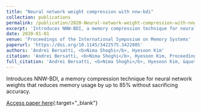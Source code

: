 ```yaml
---
title: "Neural network weight compression with nnw-bdi"
collection: publications
permalink: /publication/2020-Neural-network-weight-compression-with-nnw-bdi
excerpt: 'Introduces NNW-BDI, a memory compression technique for neural network weights that reduces memory usage by up to 85% without sacrificing accuracy.'
date: 2020-01-01
venue: 'Proceedings of the International Symposium on Memory Systems'
paperurl: 'https://doi.org/10.1145/3422575.3422805'
authors: 'Andrei Bersatti, <b>Nima Shoghi</b>, Hyesoon Kim'
citation: 'Andrei Bersatti, <b>Nima Shoghi</b>, Hyesoon Kim, Proceedings of the International Symposium on Memory Systems, 2020.'
full_citation: 'Andrei Bersatti, <b>Nima Shoghi</b>, Hyesoon Kim, &quot;Neural network weight compression with nnw-bdi.&quot; Proceedings of the International Symposium on Memory Systems, 2020.'
---
```

Introduces NNW-BDI, a memory compression technique for neural network weights that reduces memory usage by up to 85% without sacrificing accuracy.

[Access paper here](https://doi.org/10.1145/3422575.3422805){:target="_blank"}
